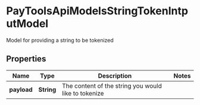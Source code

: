 

# PayToolsApiModelsStringTokenIntputModel

Model for providing a string to be tokenized

## Properties

| Name | Type | Description | Notes |
|------------ | ------------- | ------------- | -------------|
|**payload** | **String** | The content of the string you would like to tokenize |  |



